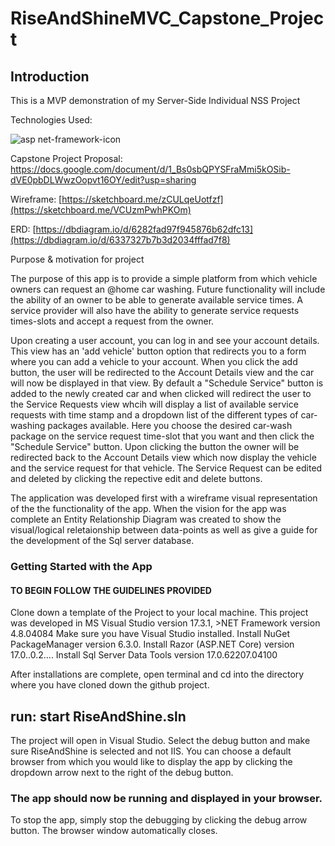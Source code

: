 # RiseAndShineMVC_Capstone_Project

## Introduction

This is a MVP demonstration of my Server-Side Individual NSS Project

Technologies Used:



![asp net-framework-icon](https://user-images.githubusercontent.com/91228783/198887513-1dc8e46a-c239-423f-9536-63c9eacadfaf.png)






Capstone Project Proposal: https://docs.google.com/document/d/1_Bs0sbQPYSFraMmi5kOSib-dVE0pbDLWwzOopvt16OY/edit?usp=sharing

Wireframe: [https://sketchboard.me/zCULqeUotfzf](https://sketchboard.me/VCUzmPwhPKOm)

ERD: [https://dbdiagram.io/d/6282fad97f945876b62dfc13](https://dbdiagram.io/d/6337327b7b3d2034fffad7f8)






Purpose & motivation for project

The purpose of this app is to provide a simple platform from which vehicle owners can request an @home car washing. Future functionality will include the ability of an owner to be able to generate available service times. A service provider will also have the ability to generate service requests times-slots and accept a request from the owner.

Upon creating a user account, you can log in and see your account details. This view has an 'add vehicle' button option that redirects you to a form where you can add a vehicle to your account. When you click the add button, the user will be redirected to the Account Details view and the car will now be displayed in that view. By default a "Schedule Service" button is added to the newly created car and when clicked will redirect the user to the Service Requests view whcih will display a list of available service requests with time stamp and a dropdown list of the different types of car-washing packages available. Here you choose the desired car-wash package on the service request time-slot that you want and then click the "Schedule Service" button. Upon clicking the button the owner will be redirected back to the Account Details view which now display the vehicle and the service request for that vehicle. The Service Request can be edited and deleted by clicking the repective edit and delete buttons.

The application was developed first with a wireframe visual representation of the the functionality of the app. When the vision for the app was complete an Entity Relationship Diagram was created to show the visual/logical reletaionship between data-points as well as give a guide for the development of the Sql server database.





### Getting Started with the App

#### TO BEGIN FOLLOW THE GUIDELINES PROVIDED
Clone down a template of the Project to your local machine.
This project was developed in MS Visual Studio version 17.3.1, >NET Framework version 4.8.04084
Make sure you have Visual Studio installed.
Install NuGet PackageManager version 6.3.0.
Install Razor (ASP.NET Core) version 17.0..0.2....
Install Sql Server Data Tools version 17.0.62207.04100

After installations are complete, open terminal and cd into the directory where you have cloned down the github project.
## run: start RiseAndShine.sln
The project will open in Visual Studio.
Select the debug button and make sure RiseAndShine is selected and not IIS.
You can choose a default browser from which you would like to display the app by clicking the dropdown arrow next to the right of the debug button.
### The app should now be running and displayed in your browser. 

To stop the app, simply stop the debugging by clicking the debug arrow button. The browser window automatically closes.



